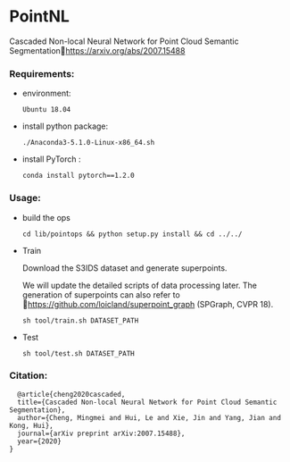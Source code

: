 # PointNL

Cascaded Non-local Neural Network for Point Cloud Semantic Segmentation:link:https://arxiv.org/abs/2007.15488

### Requirements:

- environment:

  ```
  Ubuntu 18.04
  ```

- install python package: 

  ```
  ./Anaconda3-5.1.0-Linux-x86_64.sh
  ```
  
- install PyTorch :

  ```
  conda install pytorch==1.2.0
  ```




### Usage:

- build the ops

  ```
  cd lib/pointops && python setup.py install && cd ../../
  ```

- Train

  Download the S3IDS dataset and generate superpoints.
  
  We will update the detailed scripts of data processing later. The generation of superpoints can also refer to :link:https://github.com/loicland/superpoint_graph (SPGraph, CVPR 18).
  
  ```
  sh tool/train.sh DATASET_PATH
  ```


- Test

  ```
  sh tool/test.sh DATASET_PATH
  ```
### Citation:
```
  @article{cheng2020cascaded,
  title={Cascaded Non-local Neural Network for Point Cloud Semantic Segmentation},
  author={Cheng, Mingmei and Hui, Le and Xie, Jin and Yang, Jian and Kong, Hui},
  journal={arXiv preprint arXiv:2007.15488},
  year={2020}
}
```

